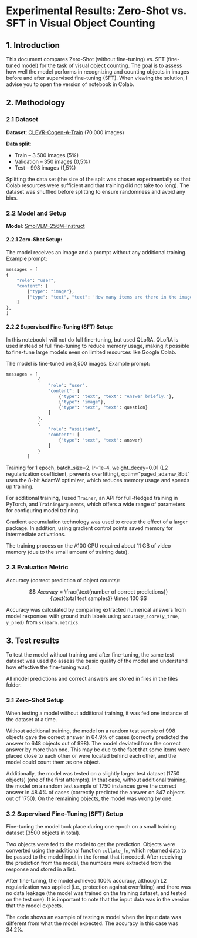 # Experimental Results: Zero-Shot vs. SFT in Visual Object Counting

## 1. Introduction
This document compares Zero-Shot (without fine-tuning) vs. SFT (fine-tuned model) for the task of visual object counting. The goal is to assess how well the model performs in recognizing and counting objects in images before and after supervised fine-tuning (SFT). When viewing the solution, I advise you to open the version of notebook in Colab.

## 2. Methodology
### 2.1 Dataset
**Dataset**: [CLEVR-Cogen-A-Train](https://huggingface.co/HuggingFaceTB/SmolVLM-256M-Instruct#how-to-get-started) (70.000 images)

**Data split**:
* Train – 3.500 images (5%)
* Validation – 350 images (0,5%)
* Test – 998 images (1,5%)

Splitting the data set (the size of the split was chosen experimentally so that Colab resources were sufficient and that training did not take too long). The dataset was shuffled before splitting to ensure randomness and avoid any bias.

### 2.2 Model and Setup
**Model**: [SmolVLM-256M-Instruct](https://huggingface.co/blog/smolvlm)
#### 2.2.1 Zero-Shot Setup:
The model receives an image and a prompt without any additional training.
Example prompt: 
```python
messages = [
{
    "role": "user",
    "content": [
        {"type": "image"},
        {"type": "text", "text": 'How many items are there in the image?'}
    ]
},
]
```

#### 2.2.2 Supervised Fine-Tuning (SFT) Setup:
In this notebook I will not do full fine-tuning, but used QLoRA. QLoRA is used instead of full fine-tuning to reduce memory usage, making it possible to fine-tune large models even on limited resources like Google Colab.

The model is fine-tuned on 3,500 images. Example prompt: 
```python
messages = [
            {
                "role": "user",
                "content": [
                    {"type": "text", "text": "Answer briefly."},
                    {"type": "image"},
                    {"type": "text", "text": question}
                ]
            },
            {
                "role": "assistant",
                "content": [
                    {"type": "text", "text": answer}
                ]
            }
        ]
```

Training for 1 epoch, batch_size=2, lr=1e-4, weight_decay=0.01 (L2 regularization coefficient, prevents overfitting), optim="paged_adamw_8bit" uses the 8-bit AdamW optimizer, which reduces memory usage and speeds up training.

For additional training, I used `Trainer`, an API for full-fledged training in PyTorch, and `TrainingArguments`, which offers a wide range of parameters for configuring model training.

Gradient accumulation technology was used to create the effect of a larger package. In addition, using gradient control points saved memory for intermediate activations.

The training process on the A100 GPU required about 11 GB of video memory (due to the small amount of training data).

### 2.3 Evaluation Metric
Accuracy (correct prediction of object counts):

$$ 𝐴𝑐𝑐𝑢𝑟𝑎𝑐𝑦 = \frac{\text{number of correct predictions}}{\text{total test samples}} \times 100 $$

Accuracy was calculated by comparing extracted numerical answers from model responses with ground truth labels using  `accuracy_score(y_true, y_pred)` from `sklearn.metrics`.

## 3. Test results

To test the model without training and after fine-tuning, the same test dataset was used (to assess the basic quality of the model and understand how effective the fine-tuning was).

All model predictions and correct answers are stored in files in the files folder.

### 3.1 Zero-Shot Setup

When testing a model without additional training, it was fed one instance of the dataset at a time.

Without additional training, the model on a random test sample of 998 objects gave the correct answer in 64.9% of cases (correctly predicted the answer to 648 objects out of 998). The model deviated from the correct answer by more than one. This may be due to the fact that some items were placed close to each other or were located behind each other, and the model could count them as one object.

Additionally, the model was tested on a slightly larger test dataset (1750 objects) (one of the first attempts). In that case, without additional training, the model on a random test sample of 1750 instances gave the correct answer in 48.4% of cases (correctly predicted the answer on 847 objects out of 1750). On the remaining objects, the model was wrong by one.

### 3.2 Supervised Fine-Tuning (SFT) Setup
Fine-tuning the model took place during one epoch on a small training dataset (3500 objects in total).

Two objects were fed to the model to get the prediction. Objects were converted using the additional function `collate_fn`, which returned data to be passed to the model input in the format that it needed. After receiving the prediction from the model, the numbers were extracted from the response and stored in a list.

After fine-tuning, the model achieved 100% accuracy, although L2 regularization was applied (i.e., protection against overfitting) and there was no data leakage (the model was trained on the training dataset, and tested on the test one). It is important to note that the input data was in the version that the model expects.

The code shows an example of testing a model when the input data was different from what the model expected. The accuracy in this case was 34.2%.
 
